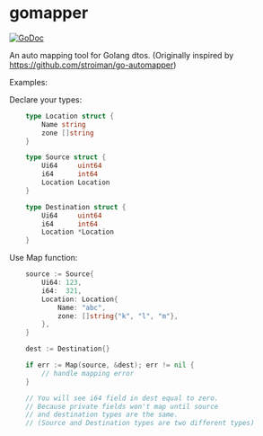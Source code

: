 # gomapper

[![GoDoc](https://godoc.org/github.com/Trendyol/gomapper?status.svg)](https://godoc.org/github.com/Trendyol/gomapper)

An auto mapping tool for Golang dtos.
(Originally inspired by https://github.com/stroiman/go-automapper)

Examples:

Declare your types:

```go
    type Location struct {
        Name string
        zone []string
    }

    type Source struct {
        Ui64     uint64
        i64      int64
        Location Location
    }

    type Destination struct {
        Ui64     uint64
        i64      int64
        Location *Location
    }
```

Use Map function:

```go
    source := Source{
        Ui64: 123,
        i64:  321,
        Location: Location{
	        Name: "abc",
	        zone: []string{"k", "l", "m"},
	    },
    }

    dest := Destination{}

    if err := Map(source, &dest); err != nil {
        // handle mapping error
    }

    // You will see i64 field in dest equal to zero.
    // Because private fields won't map until source
    // and destination types are the same.
    // (Source and Destination types are two different types)
```
